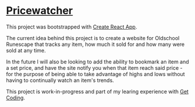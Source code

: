 # [Pricewatcher](https://djkean.github.io/pricewatcher/)

This project was bootstrapped with [Create React App](https://github.com/facebook/create-react-app).

The current idea behind this project is to create a website for Oldschool Runescape that tracks any item, how much it sold for and how many were sold at any time.

In the future I will also be looking to add the ability to bookmark an item and a set price, and have the site notify you when that item reach said price - for the purpose of being able to take advantage of highs and lows without having to continually watch an item's trends.

This project is work-in-progress and part of my learing experience with [Get Coding](https://www.get-coding.ca).
